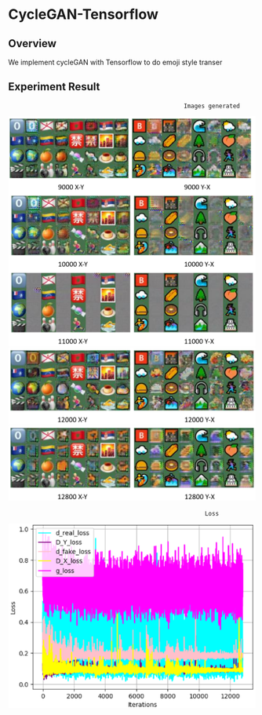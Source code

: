 # CycleGAN-Tensorflow
## Overview
We implement cycleGAN with Tensorflow to do emoji style transer

## Experiment Result
                                                      Images generated
![image1](./images/1.PNG)
![image2](./images/2.PNG)
![image3](./images/3.PNG)

                                                            Loss
![image4](./images/4.PNG)
